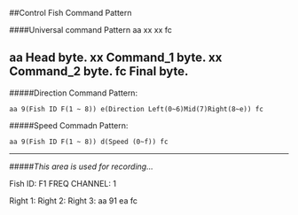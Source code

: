 ##Control Fish Command Pattern

####Universal command Pattern
aa xx xx fc

aa Head byte.
xx Command_1 byte.
xx Command_2 byte.
fc Final byte.
-----------
#####Direction Command Pattern:
```
aa 9(Fish ID F(1 ~ 8)) e(Direction Left(0~6)Mid(7)Right(8~e)) fc
```
#####Speed Commadn Pattern:
```
aa 9(Fish ID F(1 ~ 8)) d(Speed (0~f)) fc
```


----------
#####*This area is used for recording...*


Fish ID: F1
FREQ CHANNEL: 1

Right 1: 
Right 2:
Right 3: aa 91 ea fc